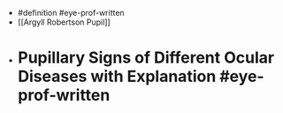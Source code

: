 - #definition #eye-prof-written
- [[Argyll Robertson Pupil]]
- # Pupillary Signs of Different Ocular Diseases with Explanation #eye-prof-written